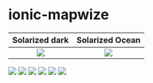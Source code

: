 # ionic-mapwize


Solarized dark             |  Solarized Ocean
:-------------------------:|:-------------------------:
![](https://github.com/VivekanandanS/ionic-mapwize/blob/master/src/assets/imgs/image1.png)  |  ![](https://github.com/VivekanandanS/ionic-mapwize/blob/master/src/assets/imgs/image1.png)
<img src="https://github.com/VivekanandanS/ionic-mapwize/blob/master/src/assets/imgs/image1.png" >
<img src="https://github.com/VivekanandanS/ionic-mapwize/blob/master/src/assets/imgs/image2.png" >
<img src="https://github.com/VivekanandanS/ionic-mapwize/blob/master/src/assets/imgs/image3.png" >
<img src="https://github.com/VivekanandanS/ionic-mapwize/blob/master/src/assets/imgs/image4.png" >
<img src="https://github.com/VivekanandanS/ionic-mapwize/blob/master/src/assets/imgs/image5.png" >
<img src="https://github.com/VivekanandanS/ionic-mapwize/blob/master/src/assets/imgs/image6.png" >
